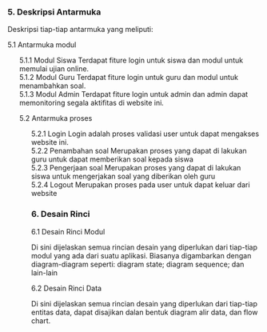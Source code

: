 <h3>5. Deskripsi Antarmuka</h3>

Deskripsi tiap-tiap antarmuka yang meliputi:

5.1 Antarmuka modul
	<ol>5.1.1 Modul Siswa
	Terdapat fiture login untuk siswa dan modul untuk memulai ujian online.<br/>
	5.1.2 Modul Guru
	Terdapat fiture login untuk guru dan modul untuk menambahkan soal.<br/>
	5.1.3 Modul Admin
	Terdapat fiture login untuk admin dan admin dapat memonitoring segala aktifitas di website ini.</lo>
	
5.2 Antarmuka proses
	<ol>5.2.1 Login
	Login adalah proses validasi user untuk dapat mengakses website ini.<br/> 
	5.2.2 Penambahan soal
	Merupakan proses yang dapat di lakukan guru untuk dapat memberikan soal kepada siswa<br/>
	5.2.3 Pengerjaan soal
	Merupakan proses yang dapat di lakukan siswa untuk mengerjakan soal yang diberikan oleh guru<br/>
	5.2.4 Logout
	Merupakan proses pada user untuk dapat keluar dari website

<h3>6. Desain Rinci</h3>

6.1 Desain Rinci Modul

Di sini dijelaskan semua rincian desain yang diperlukan dari tiap-tiap modul yang ada dari suatu aplikasi. Biasanya digambarkan dengan diagram-diagram seperti: diagram state; diagram sequence; dan lain-lain

6.2 Desain Rinci Data

Di sini dijelaskan semua rincian desain yang diperlukan dari tiap-tiap entitas data, dapat disajikan dalan bentuk diagram alir data, dan flow chart.